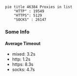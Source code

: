 
```mermaid
pie title 46384 Proxies in list
    "HTTP" : 19549
    "HTTPS": 5129
    "SOCKS" : 26147
```

### Some Info
#### Average Timeout

- mixed: 3.2s
- http: 1.2s
- https: 8.3s
- socks: 4.7s